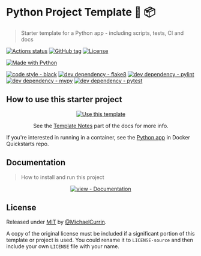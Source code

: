 # Python Project Template 🐍 📦
> Starter template for a Python app - including scripts, tests, CI and docs

<!-- Shields generated with https://michaelcurrin.github.io/badge-generator/ -->

[![Actions status](https://github.com/MichaelCurrin/py-project-template/workflows/Python%20application/badge.svg)](https://github.com/MichaelCurrin/py-project-template/actions)
[![GitHub tag](https://img.shields.io/github/tag/MichaelCurrin/py-project-template?include_prereleases=&sort=semver)](https://github.com/MichaelCurrin/py-project-template/releases/)
[![License](https://img.shields.io/badge/License-MIT-blue)](#license)

[![Made with Python](https://img.shields.io/badge/Python->=3.6-blue?logo=python&logoColor=white)](https://python.org)

<!-- You can take these out if you don't care about them in your new project. -->
[![code style - black](https://img.shields.io/badge/code_style-black-blue)](https://black.readthedocs.io/)
[![dev dependency - flake8](https://img.shields.io/badge/dev_dependency-flake8-blue)](https://pypi.org/project/flake8)
[![dev dependency - pylint](https://img.shields.io/badge/dev_dependency-pylint-blue)](https://pypi.org/project/pylint)
[![dev dependency - mypy](https://img.shields.io/badge/dev_dependency-mypy-blue)](https://pypi.org/project/mypy)
[![dev dependency - pytest](https://img.shields.io/badge/dev_dependency-pytest-blue)](https://pypi.org/project/pytest)


## How to use this starter project

<div align="center">

[![Use this template](https://img.shields.io/badge/Genereate-Use_this_template-2ea44f?style=for-the-badge)](https://github.com/MichaelCurrin/py-project-template/generate)

See the [Template Notes](/docs/template-notes/) part of the docs for more info.

</div>

If you're interested in running in a container, see the [Python app](https://github.com/MichaelCurrin/docker-quickstarts/tree/master/examples/python_app) in Docker Quickstarts repo.


## Documentation
> How to install and run this project

<div align="center">

[![view - Documentation](https://img.shields.io/badge/view-Documentation-blue?style=for-the-badge)](/docs/)

</div>


## License

Released under [MIT](/LICENSE) by [@MichaelCurrin](https://github.com/MichaelCurrin).

A copy of the original license must be included if a significant portion of this template or project is used. You could rename it to `LICENSE-source` and then include your own `LICENSE` file with your name.
